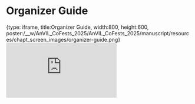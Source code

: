 # Organizer Guide
 
{type: iframe, title:Organizer Guide, width:800, height:600, poster:/__w/AnVIL_CoFests_2025/AnVIL_CoFests_2025/manuscript/resources/chapt_screen_images/organizer-guide.png}
![](https://jhudatascience.org/AnVIL_CoFests_2025/organizer-guide.html)
 

 

